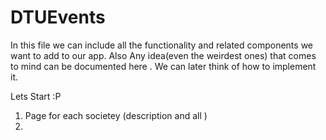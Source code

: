 # DTUEvents

In this file we can include all the functionality and related components we want to add to our app. Also Any idea(even the weirdest ones) that comes to mind can be documented here . 
We can later think of how to implement it. 

Lets Start :P

1. Page for each societey (description and all )
2.
